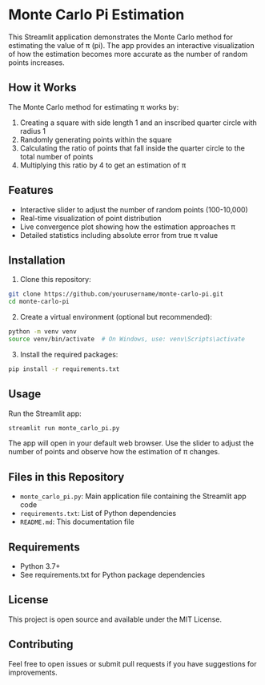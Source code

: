 # Monte Carlo Pi Estimation

This Streamlit application demonstrates the Monte Carlo method for estimating the value of π (pi). The app provides an interactive visualization of how the estimation becomes more accurate as the number of random points increases.

## How it Works

The Monte Carlo method for estimating π works by:
1. Creating a square with side length 1 and an inscribed quarter circle with radius 1
2. Randomly generating points within the square
3. Calculating the ratio of points that fall inside the quarter circle to the total number of points
4. Multiplying this ratio by 4 to get an estimation of π

## Features

- Interactive slider to adjust the number of random points (100-10,000)
- Real-time visualization of point distribution
- Live convergence plot showing how the estimation approaches π
- Detailed statistics including absolute error from true π value

## Installation

1. Clone this repository:
```bash
git clone https://github.com/yourusername/monte-carlo-pi.git
cd monte-carlo-pi
```

2. Create a virtual environment (optional but recommended):
```bash
python -m venv venv
source venv/bin/activate  # On Windows, use: venv\Scripts\activate
```

3. Install the required packages:
```bash
pip install -r requirements.txt
```

## Usage

Run the Streamlit app:
```bash
streamlit run monte_carlo_pi.py
```

The app will open in your default web browser. Use the slider to adjust the number of points and observe how the estimation of π changes.

## Files in this Repository

- `monte_carlo_pi.py`: Main application file containing the Streamlit app code
- `requirements.txt`: List of Python dependencies
- `README.md`: This documentation file

## Requirements

- Python 3.7+
- See requirements.txt for Python package dependencies

## License

This project is open source and available under the MIT License.

## Contributing

Feel free to open issues or submit pull requests if you have suggestions for improvements.
